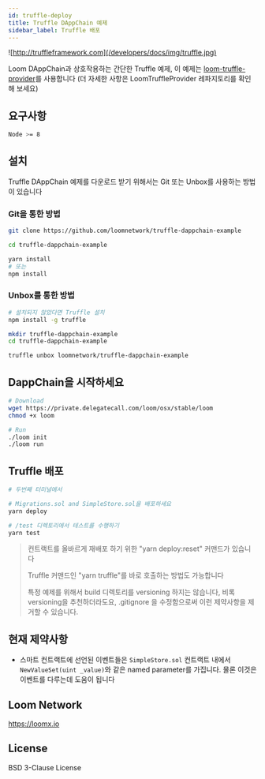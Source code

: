 ```yaml
---
id: truffle-deploy
title: Truffle DAppChain 예제
sidebar_label: Truffle 배포
---
```

![http://truffleframework.com](/developers/docs/img/truffle.jpg)

Loom DAppChain과 상호작용하는 간단한 Truffle 예제, 이 예제는 [loom-truffle-provider](https://github.com/loomnetwork/loom-truffle-provider)를 사용합니다 (더 자세한 사항은 LoomTruffleProvider 레파지토리를 확인해 보세요)

## 요구사항

```bash
Node >= 8
```

## 설치

Truffle DAppChain 예제를 다운로드 받기 위해서는 Git 또는 Unbox를 사용하는 방법이 있습니다

### Git을 통한 방법

```bash
git clone https://github.com/loomnetwork/truffle-dappchain-example
```

```bash
cd truffle-dappchain-example

yarn install
# 또는
npm install
```

### Unbox를 통한 방법

```bash
# 설치되지 않았다면 Truffle 설치
npm install -g truffle

mkdir truffle-dappchain-example
cd truffle-dappchain-example

truffle unbox loomnetwork/truffle-dappchain-example
```

## DappChain을 시작하세요

```bash
# Download
wget https://private.delegatecall.com/loom/osx/stable/loom
chmod +x loom

# Run
./loom init
./loom run
```

## Truffle 배포

```bash
# 두번째 터미널에서

# Migrations.sol and SimpleStore.sol을 배포하세요
yarn deploy

# /test 디렉토리에서 테스트를 수행하기
yarn test
```

> 컨트랙트를 올바르게 재배포 하기 위한 "yarn deploy:reset" 커맨드가 있습니다
> 
> Truffle 커맨드인 "yarn truffle"를 바로 호출하는 방법도 가능합니다
> 
> 특정 예제를 위해서 build 디렉토리를 versioning 하지는 않습니다, 비록 versioning을 추천하더라도요, .gitignore 을 수정함으로써 이런 제약사항을 제거할 수 있습니다.

## 현재 제약사항

* 스마트 컨트랙트에 선언된 이벤트들은 `SimpleStore.sol` 컨트랙트 내에서 `NewValueSet(uint _value)`와 같은 named parameter를 가집니다. 물론 이것은 이벤트를 다루는데 도움이 됩니다

## Loom Network

<https://loomx.io>

## License

BSD 3-Clause License